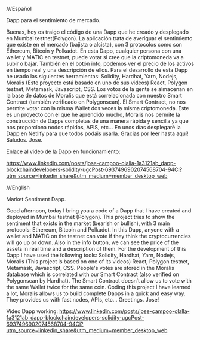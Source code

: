 ///Español

Dapp para el sentimiento de mercado. 

Buenas, hoy os traigo el código de una Dapp que he creado y desplegado en Mumbai testnet(Polygon). La aplicación trata de averiguar el sentimiento que existe en el mercado (bajista o alcista), con 3 protocolos como son Ethereum, Bitcoin y Polkadot. En esta Dapp, cualquier persona con una wallet y MATIC en testnet, puede votar si cree que la criptomoneda va a subir o bajar. También en el botón info, podemos ver el precio de los activos en tiempo real y una descripción de ellos. 
Para el desarrollo de esta Dapp he usado las siguientes herramientas:
Solidity, Hardhat, Yarn, Nodejs, Moralis (Este proyecto está basado en uno de sus videos) React, Polygon testnet, Metamask, Javascript, CSS. 
Los votos de la gente se almacenan en la base de datos de Moralis que está correlacionada con nuestro Smart Contract (también verificado en Polygonscan). El Smart Contract, no nos permite votar con la misma Wallet dos veces la misma criptomoneda. Este es un proyecto con el que he aprendido mucho, Moralis nos permite la construcción de Dapps completas de una manera rápida y sencilla ya que nos proporciona nodos rápidos, APIS, etc... En unos días desplegaré la Dapp en Netlify para que todos podáis usarla. 
Gracias por leer hasta aquí! 
Saludos. Jose. 

Enlace al video de la Dapp en funcionamiento: 

https://www.linkedin.com/posts/jose-campoo-olalla-1a3121ab_dapp-blockchaindevelopers-solidity-ugcPost-6937496902074568704-94Ci?utm_source=linkedin_share&utm_medium=member_desktop_web

///English

Market Sentiment Dapp.

Good afternoon, today I bring you a code of a Dapp that I have created and deployed in Mumbai testnet (Polygon). This project tries to show the sentiment that exists in the market (bearish or bullish), with 3 main protocols: Ethereum, Bitcoin and Polkadot. In this Dapp, anyone with a wallet and MATIC on the testnet can vote if they think the cryptocurrencies will go up or down. Also in the info button, we can see the price of the assets in real time and a description of them.
For the development of this Dapp I have used the following tools:
Solidity, Hardhat, Yarn, Nodejs, Moralis (This project is based on one of its videos) React, Polygon testnet, Metamask, Javascript, CSS.  People's votes are stored in the Moralis database which is correlated with our Smart Contract (also verified on Polygonscan by Hardhat). The Smart Contract doesn’t allow us to vote with the same Wallet twice for the same coin. 
Coding this project I have learned a lot, Moralis allows us to build complete Dapps in a quick and easy way. They provides us with fast nodes, APIs, etc...
Greetings. Jose!

Video Dapp working:
https://www.linkedin.com/posts/jose-campoo-olalla-1a3121ab_dapp-blockchaindevelopers-solidity-ugcPost-6937496902074568704-94Ci?utm_source=linkedin_share&utm_medium=member_desktop_web
